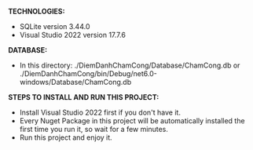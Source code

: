 **TECHNOLOGIES:**
- SQLite version 3.44.0
- Visual Studio 2022 version 17.7.6
  
**DATABASE:**
- In this directory: ./DiemDanhChamCong/Database/ChamCong.db or ./DiemDanhChamCong/bin/Debug/net6.0-windows/Database/ChamCong.db

**STEPS TO INSTALL AND RUN THIS PROJECT:**
- Install Visual Studio 2022 first if you don't have it.
- Every Nuget Package in this project will be automatically installed the first time you run it, so wait for a few minutes.
- Run this project and enjoy it.
